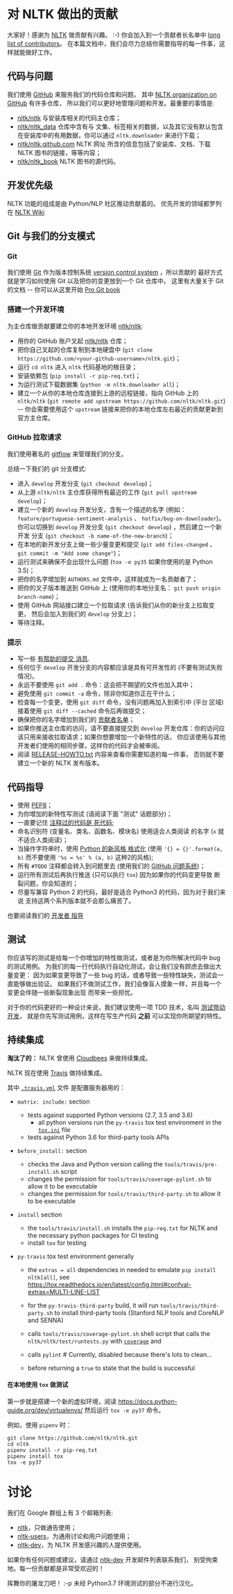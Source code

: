 # 对 NLTK 做出的贡献

大家好！感谢为 [NLTK](http://www.nltk.org/) 做贡献有兴趣。
:-) 你会加入到一个贡献者长名单中 [long list of contributors](https://github.com/nltk/nltk/blob/develop/AUTHORS.md)。
在本篇文档中，我们会尽力总结你需要指导的每一件事，这样就能做好工作。


## 代码与问题

我们使用 [GitHub](https://www.github.com/) 来服务我们的代码仓库和问题。
其中 [NLTK organization on GitHub](https://github.com/nltk) 有许多仓库，
所以我们可以更好地管理问题和开发。最重要的事情是:

- [nltk/nltk](https://github.com/nltk/nltk/) 与安装库相关的代码主仓库；
- [nltk/nltk_data](https://github.com/nltk/nltk_data) 仓库中含有与
  文集、标签相关的数据，以及其它没有默认包含在安装库中的有用数据，你可以通过
   `nltk.downloader` 来进行下载；
- [nltk/nltk.github.com](https://github.com/nltk/nltk.github.com) NLTK 网址
  所含的信息包括了安装库、文档、下载 NLTK 图书的链接，等等内容；
- [nltk/nltk_book](https://github.com/nltk/nltk_book) NLTK 图书的源代码。

## 开发优先级

NLTK 功能的组成是由 Python/NLP 社区推动贡献着的。
优先开发的领域都罗列在 [NLTK Wiki](https://github.com/nltk/nltk/wiki#development)

## Git 与我们的分支模式

### Git

我们使用 [Git](http://git-scm.com/) 作为版本控制系统 [version control
system](http://en.wikipedia.org/wiki/Revision_control) ，所以贡献的
最好方式就是学习如何使用 Git 以及把你的变更放到一个 Git 仓库中。
这里有大量关于 Git 的文档 -- 你可以从这里开始 [Pro Git
book](http://git-scm.com/book/)


### 搭建一个开发环境

为主仓库做贡献要建立你的本地开发环境 [nltk/nltk](https://github.com/nltk/nltk/):

- 用你的 GitHub 账户叉起 [nltk/nltk](https://github.com/nltk/nltk/) 仓库；
- 把你自己叉起的仓库复制到本地硬盘中
  (`git clone https://github.com/<your-github-username>/nltk.git`)；
- 运行 `cd nltk` 进入 `nltk` 代码基地的根目录；
- 安装依赖包 (`pip install -r pip-req.txt`)；
- 为运行测试下载数据集 (`python -m nltk.downloader all`)；
- 建立一个从你的本地仓库连接到上游的远程链接，指向 GitHub 上的 `nltk/nltk` 
  (`git remote add upstream https://github.com/nltk/nltk.git`) --
  你会需要使用这个 `upstream` 链接来把你的本地仓库左右最近的贡献更新到官方主仓库。

### GitHub 拉取请求

我们使用著名的
[gitflow](http://nvie.com/posts/a-successful-git-branching-model/) 来管理我们的分支。

总结一下我们的 git 分支模式:
- 进入 `develop` 开发分支 (`git checkout develop`)；
- 从上游 `nltk/nltk` 主仓库获得所有最近的工作
  (`git pull upstream develop`)；
- 建立一个新的 `develop` 开发分支，含有一个描述的名字 (例如：
  `feature/portuguese-sentiment-analysis` 、 `hotfix/bug-on-downloader`)。
  你可以切换到 `develop` 开发分支 (`git checkout develop`) ，然后建立一个新开发
  分支 (`git checkout -b name-of-the-new-branch`)；
- 在本地的新开发分支上做一些少量变更和提交 (`git add files-changed` 、
  `git commit -m "Add some change"`)；
- 运行测试来确保不会出现什么问题
  (`tox -e py35` 如果你使用的是 Python 3.5)；
- 把你的名字增加到 `AUTHORS.md` 文件中，这样就成为一名贡献者了；
- 把你的叉子版本推送到 GitHub 上 (使用你的本地分支名：
  `git push origin branch-name`)；
- 使用 GitHub 网站接口建立一个拉取请求 (告诉我们从你的新分支上拉取变更，
  然后会加入到我们的 `develop` 分支上)；
- 等待注释。


### 提示

- 写一些 [有帮助的提交
  消息](http://robots.thoughtbot.com/5-useful-tips-for-a-better-commit-message).
- 任何位于 `develop` 开发分支的内容都应该是具有可开发性的 (不要有测试失败情况)。
- 永远不要使用 `git add .` 命令：这会把不期望的文件也加入其中；
- 避免使用 `git commit -a` 命令，除非你知道你正在干什么；
- 检查每一个变更，使用 `git diff` 命令，没有问题再加入到索引中 (平台
  区域) 接着使用 `git diff --cached` 命令后再做提交；
- 确保把你的名字增加到我们的 [贡献者名单](https://github.com/nltk/nltk/blob/develop/AUTHORS.md)；
- 如果你推送主仓库的访问，请不要直接提交到
   `develop` 开发仓库：你的访问应该只用来接收拉取请求；如果你想要增加一个新特性的话，
  你应该使用与其他开发者们使用的相同步骤，这样你的代码才会被审阅。
- 阅读 [RELEASE-HOWTO.txt](RELEASE-HOWTO.txt) 内容来查看你需要知道的每一件事，
  否则就不要建立一个新的 NLTK 发布版本。


## 代码指导

- 使用 [PEP8](http://www.python.org/dev/peps/pep-0008/)；
- 为你增加的新特性写测试 (请阅读下面 "测试" 话题部分)；
- 一直要记住 [注释过的代码是
  死代码](http://www.codinghorror.com/blog/2008/07/coding-without-comments.html);
- 命名识别符 (变量名、类名、函数名、模块名) 使用适合人类阅读
  的名字 (`x` 就不适合人类阅读)；
- 当操作字符串时，使用 [Python 的新风格
  格式化](http://docs.python.org/library/string.html#format-string-syntax)
  (使用 `'{} = {}'.format(a, b)` 而不要使用 `'%s = %s' % (a, b)` 这种2的风格);
- 所有 `#TODO` 注释都会转入到问题里去 (使用我们的
  [GitHub 问题系统](https://github.com/nltk/nltk/issues))；
- 运行所有测试后再执行推送 (只可以执行 `tox`) 因为如果你的代码变更导致
  断裂问题，你会知道的；
- 尽量写兼容 Python 2 的代码，最好是适合 Python3 的代码，因为对于我们来说
  支持这两个系列版本就不会那么痛苦了。

也要阅读我们的 [开发者
指导](https://github.com/nltk/nltk/wiki/Developers-Guide)


## 测试

你应该写的测试是给每一个你增加的特性做测试，或者是为你所解决代码中 bug 的测试用例。
为我们的每一行代码执行自动化测试，会让我们没有顾虑去做出大量变更：
因为如果变更导致了一些 bug 的话，或者导致一些特性缺失，测试会一直能够做出验证。
如果我们不做测试工作，我们会像盲人摸象一样，并且每一个变更会伴随一些断裂现象出现
而带来一些担忧。

对于你的代码更好的一种设计来说，我们建议使用一项 TDD 技术，名叫
[测试带动开发](https://en.wikipedia.org/wiki/Test-driven_development)，
就是你先写测试用例，这样在写生产代码 **之前** 可以实现你所期望的特性。


## 持续集成

**淘汰了的：** NLTK 曾使用 [Cloudbees](https://nltk.ci.cloudbees.com/) 来做持续集成。

NLTK 现在使用 [Travis](https://travis-ci.org/nltk/nltk/) 做持续集成。

其中 [`.travis.yml`](https://github.com/nltk/nltk/blob/travis/.travis.yml) 文件
是配置服务器用的：

 - `matrix: include:` section 
   - tests against supported Python versions (2.7, 3.5 and 3.6) 
     - all python versions run the `py-travis` tox test environment in the [`tox.ini`](https://github.com/nltk/nltk/blob/travis/tox.ini#L105) file
   - tests against Python 3.6 for third-party tools APIs

 - `before_install:` section 
   - checks the Java and Python version calling the `tools/travis/pre-install.sh` script
   - changes the permission for `tools/travis/coverage-pylint.sh` to allow it to be executable
   - changes the permission for `tools/travis/third-party.sh` to allow it to be executable
   
 - `install` section
   - the `tools/travis/install.sh` installs the `pip-req.txt` for NLTK and the necessary python packages for CI testing
   - install `tox` for testing
    
 - `py-travis` tox test environment generally 
   - the `extras = all` dependencies in needed to emulate `pip install nltk[all]`, see https://tox.readthedocs.io/en/latest/config.html#confval-extras=MULTI-LINE-LIST
   - for the `py-travis-third-party` build, it will run `tools/travis/third-party.sh` to install third-party tools (Stanford NLP tools and CoreNLP and SENNA)
   - calls `tools/travis/coverage-pylint.sh` shell script that calls the `nltk/nltk/test/runtests.py` with [`coverage`](https://pypi.org/project/coverage/) and 
   - calls `pylint` # Currently, disabled because there's lots to clean...

   - before returning a `true` to state that the build is successful
    
    
#### 在本地使用 `tox` 做测试

第一步就是搭建一个新的虚拟环境，阅读 https://docs.python-guide.org/dev/virtualenvs/
然后运行 `tox -e py37` 命令。

例如，使用 `pipenv` 时：

```
git clone https://github.com/nltk/nltk.git
cd nltk
pipenv install -r pip-req.txt
pipenv install tox
tox -e py37
```
 

# 讨论

我们在 Google 群组上有 3 个邮箱列表:

- [nltk][nltk-announce]，只做通告使用；
- [nltk-users][nltk-users]，为通用讨论和用户问题使用；
- [nltk-dev][nltk-dev]，为 NLTK 开发感兴趣的人提供使用。

如果你有任何问题或建议，请通过 [nltk-dev][nltk-dev] 开发邮件列表联系我们，
别受拘束地。每一份贡献都是非常受欢迎的！

挥舞你的屠龙刀吧！ :-p 未经 Python3.7 环境测试的部分不进行汉化。

[nltk-announce]: https://groups.google.com/forum/#!forum/nltk
[nltk-dev]: https://groups.google.com/forum/#!forum/nltk-dev
[nltk-users]: https://groups.google.com/forum/#!forum/nltk-users
